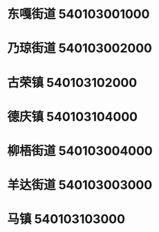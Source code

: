 # 东嘎街道 540103001000
# 乃琼街道 540103002000
# 古荣镇 540103102000
# 德庆镇 540103104000
# 柳梧街道 540103004000
# 羊达街道 540103003000
# 马镇 540103103000
